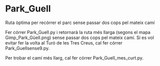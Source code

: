 # Park_Guell
Ruta òptima per recórrer el parc sense passar dos cops pel mateix camí

Fer córrer Park_Guell.py i retornarà la ruta més llarga (segons el mapa Gimp_Park_Güell.png) sense passar dos cops pel mateix camí. 
Si es vol evitar fer la volta al Turó de les Tres Creus, cal fer córrer Park_Guellsense9.py.

Per trobar el camí més llarg, cal fer córrer Park_Guell_mes_curt.py.
